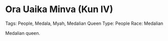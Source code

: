 # Ora Uaika Minva (Kun IV)

Tags: People, Medala, Myah, Medalian Queen
Type: People
Race: Medalian

Medalian queen.